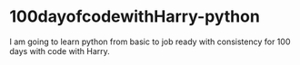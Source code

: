 # 100dayofcodewithHarry-python
I am going to learn python from basic to job ready with consistency for 100 days with code with Harry.

